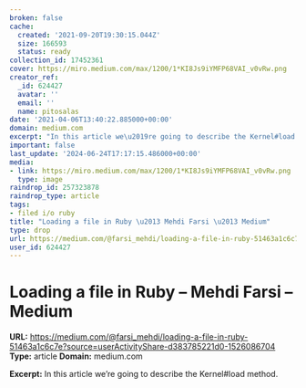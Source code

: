 ```yaml
---
broken: false
cache:
  created: '2021-09-20T19:30:15.044Z'
  size: 166593
  status: ready
collection_id: 17452361
cover: https://miro.medium.com/max/1200/1*KI8Js9iYMFP68VAI_v0vRw.png
creator_ref:
  _id: 624427
  avatar: ''
  email: ''
  name: pitosalas
date: '2021-04-06T13:40:22.885000+00:00'
domain: medium.com
excerpt: "In this article we\u2019re going to describe the Kernel#load method."
important: false
last_update: '2024-06-24T17:17:15.486000+00:00'
media:
- link: https://miro.medium.com/max/1200/1*KI8Js9iYMFP68VAI_v0vRw.png
  type: image
raindrop_id: 257323878
raindrop_type: article
tags:
- filed i/o ruby
title: "Loading a file in Ruby \u2013 Mehdi Farsi \u2013 Medium"
type: drop
url: https://medium.com/@farsi_mehdi/loading-a-file-in-ruby-51463a1c6c7e?source=userActivityShare-d383785221d0-1526086704
user_id: 624427
---
```


# Loading a file in Ruby – Mehdi Farsi – Medium

**URL:** https://medium.com/@farsi_mehdi/loading-a-file-in-ruby-51463a1c6c7e?source=userActivityShare-d383785221d0-1526086704
**Type:** article
**Domain:** medium.com

**Excerpt:** In this article we’re going to describe the Kernel#load method.
